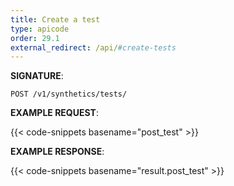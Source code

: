 ```yaml
---
title: Create a test
type: apicode
order: 29.1
external_redirect: /api/#create-tests
---
```



**SIGNATURE**:

`POST /v1/synthetics/tests/`


**EXAMPLE REQUEST**:


{{< code-snippets basename="post_test" >}}


**EXAMPLE RESPONSE**:


{{< code-snippets basename="result.post_test" >}}
